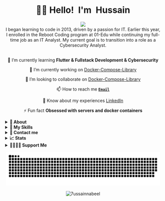 <h1 align="center" font=monoscape> 👋🏻 Hello! I'm Hussain</h1>
<div align="center" style="text-align:center">
  <img  align="center" src="https://readme-typing-svg.herokuapp.com/?lines=Welcome+To%20My%20github%20profile.&font=Fira%20Code&center=true&width=380&height=50" style="max-width: 100%;">
  <div align='center'>
   I began learning to code in 2013, driven by a passion for IT. Earlier this year, I enrolled in the Reboot Coding program at 01-Edu while continuing my full-time job as an IT Analyst. My current goal is to transition into a role as a Cybersecurity Analyst.
  </div><br>
  
🌱 I’m currently learning **Flutter & Fullstack Development & Cybersecurity**

👯 I’m currently working on [Docker-Compose-Library](https://github.com/7ussainnabeel/Docker-Compose-Library.git)

👯 I’m looking to collaborate on [Docker-Compose-Library](https://github.com/7ussainnabeel/Docker-Compose-Library.git)

 📫 How to reach me **<a href="mailto:hnabeel3@gmail.com" title="Email Address"><code>Email</code></a>**

📄 Know about my experiences [LinkedIn](https://www.linkedin.com/in/hussain-nabeel-2482a3102/)

 ⚡ Fun fact **Obsessed with servers and docker containers**
 </div>
  <!-- About Section -->
<details>
  <summary><b>👤 About</b></summary>
  <br>
  <p>
      <img align="right" width="250" src="https://github.com/7ussainnabeel/7ussainnabeel/blob/main/assets/7ussain_nabeel.png" alt="7ussain_nabeel" />
      
<blockquote>
I am a mechatronics engineer based in Bahrain 🇧🇭 with a deep passion for technology, security, and privacy. My expertise lies in fixing, installing, and setting up servers, laptops, computers, and even iPhones. Driven by a commitment to security and privacy, I run all my necessary services in-house, ensuring complete control and peace of mind.

In my small but powerful homelab, I continuously expand my knowledge in server management and security, hosting nearly all the services I require. This hands-on approach allows me to stay ahead of the curve and maintain a secure and efficient digital environment.

Beyond my professional pursuits, I enjoy attending startup events and robotics competitions, where I stay connected with the latest innovations and network with like-minded individuals. 

When I'm not at the keyboard, I spend my time hanging out with friends, hitting the gym, and exploring the latest Apple products. As a dedicated fan of Apple, most of my daily gadgets come from their innovative lineup.
</blockquote>
</details>
<!-- Skills Section -->
<details>
<summary><b>🦾 My Skills</b></summary>
<h2 align='center'><i>Operating Systems & Services</i></h2>

<div align="center">

![](https://img.shields.io/badge/os-linux-informational?style=flat&logo=ubuntu&logoColor=white&color=green)
![](https://img.shields.io/badge/os-macos-informational?style=flat&logo=macos&logoColor=white&color=yellow)
![](https://img.shields.io/badge/os-windows-informational?style=flat&logo=windows&logoColor=white&color=red)
[![Netlify Status](https://api.netlify.com/api/v1/badges/e47b3dc7-7bb4-4b46-8a95-234b9369ed3f/deploy-status)](https://app.netlify.com/sites/legendary-stardust-da21a2/deploys)

</div>
<h2 align='center'>Skills</h2>
<p align="center">
<a href="https://go.dev/doc/" target="_blank" rel="noreferrer"><img src="https://raw.githubusercontent.com/danielcranney/readme-generator/main/public/icons/skills/go-colored.svg" width="36" height="36" alt="Go" /></a><a href="https://git-scm.com/" target="_blank" rel="noreferrer"><img src="https://raw.githubusercontent.com/danielcranney/readme-generator/main/public/icons/skills/git-colored.svg" width="36" height="36" alt="Git" /></a><a href="https://docs.microsoft.com/en-us/cpp/?view=msvc-170" target="_blank" rel="noreferrer"><img src="https://raw.githubusercontent.com/danielcranney/readme-generator/main/public/icons/skills/cplusplus-colored.svg" width="36" height="36" alt="C++" /></a><a href="https://developer.mozilla.org/en-US/docs/Glossary/HTML5" target="_blank" rel="noreferrer"><img src="https://raw.githubusercontent.com/danielcranney/readme-generator/main/public/icons/skills/html5-colored.svg" width="36" height="36" alt="HTML5" /></a><a href="https://www.linux.org" target="_blank" rel="noreferrer"><img src="https://raw.githubusercontent.com/danielcranney/readme-generator/main/public/icons/skills/linux-colored.svg" width="36" height="36" alt="Linux" /></a><a href="https://apple.com" target="_blank" rel="noreferrer"><img src="https://raw.githubusercontent.com/danielcranney/readme-generator/main/public/icons/skills/macos-colored.svg" width="36" height="36" alt="MacOS" /></a><a href="https://www.raspberrypi.org/" target="_blank" rel="noreferrer"><img src="https://raw.githubusercontent.com/danielcranney/readme-generator/main/public/icons/skills/raspberrypi-colored.svg" width="36" height="36" alt="Raspberry Pi" /></a><a href="https://store.arduino.cc/?gclid=Cj0KCQjw2eilBhCCARIsAG0Pf8uueBifykWcsSS4LPESeGQfxGVKJYnzV7bz471XfknQJy_1VINVWM8aAkLtEALw_wcB" target="_blank" rel="noreferrer"><img src="https://raw.githubusercontent.com/danielcranney/readme-generator/main/public/icons/skills/arduino-colored.svg" width="36" height="36" alt="Arduino" /></a><a href="https://www.docker.com/" target="_blank" rel="noreferrer"><img src="https://raw.githubusercontent.com/danielcranney/readme-generator/main/public/icons/skills/docker-colored.svg" width="36" height="36" alt="Docker" /></a><a href="https://www.sketch.com/" target="_blank" rel="noreferrer"><img src="https://raw.githubusercontent.com/danielcranney/readme-generator/main/public/icons/skills/sketch-colored.svg" width="36" height="36" alt="Sketch" /></a><a href="https://cloud.google.com/" target="_blank" rel="noreferrer"><img src="https://raw.githubusercontent.com/danielcranney/readme-generator/main/public/icons/skills/googlecloud-colored.svg" width="36" height="36" alt="Google Cloud" /></a>
<a href="https://developer.android.com" target="_blank" rel="noreferrer"> <img src="https://raw.githubusercontent.com/devicons/devicon/master/icons/android/android-original-wordmark.svg" alt="android" width="40" height="40"/> </a> <a href="https://www.w3schools.com/css/" target="_blank" rel="noreferrer"> <img src="https://raw.githubusercontent.com/devicons/devicon/master/icons/css3/css3-original-wordmark.svg" alt="css3" width="40" height="40"/> </a> <a href="https://www.figma.com/" target="_blank" rel="noreferrer"> <img src="https://www.vectorlogo.zone/logos/figma/figma-icon.svg" alt="figma" width="40" height="40"/> </a> <a href="https://flutter.dev" target="_blank" rel="noreferrer"> <img src="https://www.vectorlogo.zone/logos/flutterio/flutterio-icon.svg" alt="flutter" width="40" height="40"/> </a> <a href="https://www.invisionapp.com/" target="_blank" rel="noreferrer"> <img src="https://www.vectorlogo.zone/logos/invisionapp/invisionapp-icon.svg" alt="invision" width="40" height="40"/> </a> <a href="https://developer.mozilla.org/en-US/docs/Web/JavaScript" target="_blank" rel="noreferrer"> <img src="https://raw.githubusercontent.com/devicons/devicon/master/icons/javascript/javascript-original.svg" alt="javascript" width="40" height="40"/> </a> <a href="https://mariadb.org/" target="_blank" rel="noreferrer"> <img src="https://www.vectorlogo.zone/logos/mariadb/mariadb-icon.svg" alt="mariadb" width="40" height="40"/> </a> <a href="https://www.mongodb.com/" target="_blank" rel="noreferrer"> <img src="https://raw.githubusercontent.com/devicons/devicon/master/icons/mongodb/mongodb-original-wordmark.svg" alt="mongodb" width="40" height="40"/> </a> <a href="https://www.microsoft.com/en-us/sql-server" target="_blank" rel="noreferrer"> <img src="https://www.svgrepo.com/show/303229/microsoft-sql-server-logo.svg" alt="mssql" width="40" height="40"/> </a> <a href="https://www.mysql.com/" target="_blank" rel="noreferrer"> <img src="https://raw.githubusercontent.com/devicons/devicon/master/icons/mysql/mysql-original-wordmark.svg" alt="mysql" width="40" height="40"/> </a> <a href="https://www.postgresql.org" target="_blank" rel="noreferrer"> <img src="https://raw.githubusercontent.com/devicons/devicon/master/icons/postgresql/postgresql-original-wordmark.svg" alt="postgresql" width="40" height="40"/> </a> <a href="https://www.python.org" target="_blank" rel="noreferrer"> <img src="https://raw.githubusercontent.com/devicons/devicon/master/icons/python/python-original.svg" alt="python" width="40" height="40"/> </a> 
 </p>
 </details>

<!-- Contact Section -->
<details>
  <summary><b>📇 Contact me</b></summary>
<h2 align='center'><i>Connect with me</i></h2>

<p align="center">
<a href="https://twitter.com/7ussain_nabeel" target="blank"><img align="center" src="https://raw.githubusercontent.com/rahuldkjain/github-profile-readme-generator/master/src/images/icons/Social/twitter.svg" alt="7ussain_nabeel" height="30" width="40" /></a>
<a href="https://linkedin.com/in/hussain nabeel" target="blank"><img align="center" src="https://raw.githubusercontent.com/rahuldkjain/github-profile-readme-generator/master/src/images/icons/Social/linked-in-alt.svg" alt="hussain nabeel" height="30" width="40" /></a>
<a href="https://instagram.com/7ussain_nabeel" target="blank"><img align="center" src="https://raw.githubusercontent.com/rahuldkjain/github-profile-readme-generator/master/src/images/icons/Social/instagram.svg" alt="7ussain_nabeel" height="30" width="40" /></a>
<a href="https://discord.gg/7ussain_nabeel" target="blank"><img align="center" src="https://raw.githubusercontent.com/rahuldkjain/github-profile-readme-generator/master/src/images/icons/Social/discord.svg" alt="7ussain_nabeel" height="30" width="40" /></a>

</p>
</details>

<!-- Stats Section -->
<details>
  <summary><b>📈 Stats</b></summary>

<h2 align="center">Stats</h2>
<p align="center">
  <img align="center" src="https://github-readme-stats.vercel.app/api/top-langs?username=7ussainnabeel&show_icons=true&locale=en&l&theme=dark&layout=pie" alt="7ussainnabeel" />
</p>
<p align="center">
  <img align="center" src="https://github-readme-stats.vercel.app/api?username=7ussainnabeel&show_icons=true&locale=en&theme=dark" alt="7ussainnabeel" />
</p>
<p align="center">
  <img align="center" src="https://github-readme-streak-stats.herokuapp.com/?user=7ussainnabeel&theme=dark" alt="7ussainnabeel" /></p>

<p align="center"> <a href="https://github.com/ryo-ma/github-profile-trophy"><img src="https://github-profile-trophy.vercel.app/?username=7ussainnabeel&theme=dark" alt="7ussainnabeel" /></a> </p>

</details>
<!-- Support-->
<details>
<summary><b>🤜🏻🤛🏻 Support Me</b></summary>
<h2 align="Center">💼 Support</h2>
<p align="center"><a href="[https://www.buymeacoffee.com/hnabeel3r](https://www.buymeacoffee.com/hnabeel3r)"> <img align="center" src="https://cdn.buymeacoffee.com/buttons/v2/default-yellow.png" height="50" width="210" alt="hnabeel3r" /></a></p><br><br>
</details>
<div>
<!-- Snek --> 
<p align="center">
  <a href="https://gitstar-ranking.com/7ussainnabeel" title="Snek 🐍">
    <img width="500" src="https://github.com/7ussainnabeel/7ussainnabeel/blob/main/assets/github-snake.svg" />
  </a>
</p>

<p align="center"> <img src="https://komarev.com/ghpvc/?username=7ussainnabeel&label=Profile%20views&color=0e75b6&style=plastic" alt="7ussainnabeel" /> </p>
</div>

<!--
**7ussainnabeel/7ussainnabeel** is a ✨ _special_ ✨ repository because its `README.md` (this file) appears on your GitHub profile.

Here are some ideas to get you started:

- 🔭 I’m currently working on ...
- 🌱 I’m currently learning ...
- 👯 I’m looking to collaborate on ...
- 🤔 I’m looking for help with ...
- 💬 Ask me about ...
- 📫 How to reach me: ...
- 😄 Pronouns: ...
- ⚡ Fun fact: ...
<h1 align="center">Hi 👋, I'm Hussain</h1>
<h3 align="center">I started learning coding back in 2013 and I always had the passion to work in IT, Earlier this year I joined 01-Edu in Reboot Coding while working as a full time IT Analyst. My current goal is to work as a Cybersecurity Analyst.</h3>

<p align="left"> <img src="https://komarev.com/ghpvc/?username=7ussainnabeel&label=Profile%20views&color=0e75b6&style=flat" alt="7ussainnabeel" /> </p>

<p align="left"> <a href="https://twitter.com/7ussain_nabeel" target="blank"><img src="https://img.shields.io/twitter/follow/7ussain_nabeel?logo=twitter&style=for-the-badge" alt="7ussain_nabeel" /></a> </p>

- 🔭 I’m currently working on [Docker-Compose-Library](https://github.com/7ussainnabeel/Docker-Compose-Library.git)

- 🌱 I’m currently learning **Flutter**

- 👯 I’m looking to collaborate on [Docker-Compose-Library](https://github.com/7ussainnabeel/Docker-Compose-Library.git)

- 📫 How to reach me **hnabeel3@gmail.com**

- 📄 Know about my experiences [https://www.linkedin.com/in/hussain-nabeel-2482a3102/](https://www.linkedin.com/in/hussain-nabeel-2482a3102/)

- ⚡ Fun fact **Obsessed with servers and docker containers**

<h3 align="left">Connect with me:</h3>
<p align="left">
<a href="https://twitter.com/7ussain_nabeel" target="blank"><img align="center" src="https://raw.githubusercontent.com/rahuldkjain/github-profile-readme-generator/master/src/images/icons/Social/twitter.svg" alt="7ussain_nabeel" height="30" width="40" /></a>
<a href="https://linkedin.com/in/hussain nabeel" target="blank"><img align="center" src="https://raw.githubusercontent.com/rahuldkjain/github-profile-readme-generator/master/src/images/icons/Social/linked-in-alt.svg" alt="hussain nabeel" height="30" width="40" /></a>
<a href="https://instagram.com/7ussain_nabeel" target="blank"><img align="center" src="https://raw.githubusercontent.com/rahuldkjain/github-profile-readme-generator/master/src/images/icons/Social/instagram.svg" alt="7ussain_nabeel" height="30" width="40" /></a>
<a href="https://discord.gg/7ussain_nabeel" target="blank"><img align="center" src="https://raw.githubusercontent.com/rahuldkjain/github-profile-readme-generator/master/src/images/icons/Social/discord.svg" alt="7ussain_nabeel" height="30" width="40" /></a>
</p>

<h3 align="left">Languages and Tools:</h3>
<p align="left"> <a href="https://developer.android.com" target="_blank" rel="noreferrer"> <img src="https://raw.githubusercontent.com/devicons/devicon/master/icons/android/android-original-wordmark.svg" alt="android" width="40" height="40"/> </a> <a href="https://www.arduino.cc/" target="_blank" rel="noreferrer"> <img src="https://cdn.worldvectorlogo.com/logos/arduino-1.svg" alt="arduino" width="40" height="40"/> </a> <a href="https://www.w3schools.com/cpp/" target="_blank" rel="noreferrer"> <img src="https://raw.githubusercontent.com/devicons/devicon/master/icons/cplusplus/cplusplus-original.svg" alt="cplusplus" width="40" height="40"/> </a> <a href="https://www.w3schools.com/css/" target="_blank" rel="noreferrer"> <img src="https://raw.githubusercontent.com/devicons/devicon/master/icons/css3/css3-original-wordmark.svg" alt="css3" width="40" height="40"/> </a> <a href="https://www.docker.com/" target="_blank" rel="noreferrer"> <img src="https://raw.githubusercontent.com/devicons/devicon/master/icons/docker/docker-original-wordmark.svg" alt="docker" width="40" height="40"/> </a> <a href="https://www.figma.com/" target="_blank" rel="noreferrer"> <img src="https://www.vectorlogo.zone/logos/figma/figma-icon.svg" alt="figma" width="40" height="40"/> </a> <a href="https://flutter.dev" target="_blank" rel="noreferrer"> <img src="https://www.vectorlogo.zone/logos/flutterio/flutterio-icon.svg" alt="flutter" width="40" height="40"/> </a> <a href="https://cloud.google.com" target="_blank" rel="noreferrer"> <img src="https://www.vectorlogo.zone/logos/google_cloud/google_cloud-icon.svg" alt="gcp" width="40" height="40"/> </a> <a href="https://git-scm.com/" target="_blank" rel="noreferrer"> <img src="https://www.vectorlogo.zone/logos/git-scm/git-scm-icon.svg" alt="git" width="40" height="40"/> </a> <a href="https://golang.org" target="_blank" rel="noreferrer"> <img src="https://raw.githubusercontent.com/devicons/devicon/master/icons/go/go-original.svg" alt="go" width="40" height="40"/> </a> <a href="https://www.w3.org/html/" target="_blank" rel="noreferrer"> <img src="https://raw.githubusercontent.com/devicons/devicon/master/icons/html5/html5-original-wordmark.svg" alt="html5" width="40" height="40"/> </a> <a href="https://www.invisionapp.com/" target="_blank" rel="noreferrer"> <img src="https://www.vectorlogo.zone/logos/invisionapp/invisionapp-icon.svg" alt="invision" width="40" height="40"/> </a> <a href="https://developer.mozilla.org/en-US/docs/Web/JavaScript" target="_blank" rel="noreferrer"> <img src="https://raw.githubusercontent.com/devicons/devicon/master/icons/javascript/javascript-original.svg" alt="javascript" width="40" height="40"/> </a> <a href="https://www.linux.org/" target="_blank" rel="noreferrer"> <img src="https://raw.githubusercontent.com/devicons/devicon/master/icons/linux/linux-original.svg" alt="linux" width="40" height="40"/> </a> <a href="https://mariadb.org/" target="_blank" rel="noreferrer"> <img src="https://www.vectorlogo.zone/logos/mariadb/mariadb-icon.svg" alt="mariadb" width="40" height="40"/> </a> <a href="https://www.mongodb.com/" target="_blank" rel="noreferrer"> <img src="https://raw.githubusercontent.com/devicons/devicon/master/icons/mongodb/mongodb-original-wordmark.svg" alt="mongodb" width="40" height="40"/> </a> <a href="https://www.microsoft.com/en-us/sql-server" target="_blank" rel="noreferrer"> <img src="https://www.svgrepo.com/show/303229/microsoft-sql-server-logo.svg" alt="mssql" width="40" height="40"/> </a> <a href="https://www.mysql.com/" target="_blank" rel="noreferrer"> <img src="https://raw.githubusercontent.com/devicons/devicon/master/icons/mysql/mysql-original-wordmark.svg" alt="mysql" width="40" height="40"/> </a> <a href="https://www.postgresql.org" target="_blank" rel="noreferrer"> <img src="https://raw.githubusercontent.com/devicons/devicon/master/icons/postgresql/postgresql-original-wordmark.svg" alt="postgresql" width="40" height="40"/> </a> <a href="https://www.python.org" target="_blank" rel="noreferrer"> <img src="https://raw.githubusercontent.com/devicons/devicon/master/icons/python/python-original.svg" alt="python" width="40" height="40"/> </a> <a href="https://www.sketch.com/" target="_blank" rel="noreferrer"> <img src="https://www.vectorlogo.zone/logos/sketchapp/sketchapp-icon.svg" alt="sketch" width="40" height="40"/> </a> </p>

<p>&nbsp;<img align="center" src="https://github-readme-stats.vercel.app/api?username=7ussainnabeel&show_icons=true&locale=en" alt="7ussainnabeel" /></p>

-->
